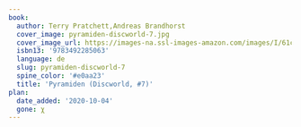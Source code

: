 ```yaml
---
book:
  author: Terry Pratchett,Andreas Brandhorst
  cover_image: pyramiden-discworld-7.jpg
  cover_image_url: https://images-na.ssl-images-amazon.com/images/I/61cx2T6bESL._SX317_BO1,204,203,200_.jpg
  isbn13: '9783492285063'
  language: de
  slug: pyramiden-discworld-7
  spine_color: '#e0aa23'
  title: 'Pyramiden (Discworld, #7)'
plan:
  date_added: '2020-10-04'
  gone: χ
---
```

